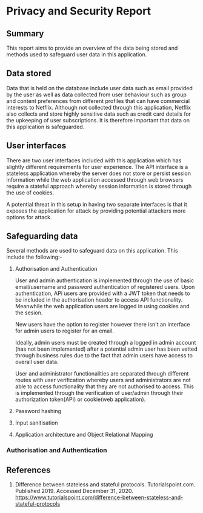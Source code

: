 # Privacy and Security Report

## Summary
This report aims to provide an overview of the data being stored and methods used to safeguard user data in this application.

## Data stored
Data that is held on the database include user data such as email provided by the user as well as data collected from user behaviour such as group and content preferences from different profiles that can have commercial interests to Netflix. Although not collected through this application, Netflix also collects and store highly sensitive data such as credit card details for the upkeeping of user subscriptions. It is therefore important that data on this application is safeguarded. 

## User interfaces
There are two user interfaces included with this application which has slightly different requirements for user experience. The API interface is a stateless application whereby the server does not store or persist session information while the web application accessed through web browsers require a stateful approach whereby session information is stored through the use of cookies. 

A potential threat in this setup in having two separate interfaces is that it exposes the application for attack by providing potential attackers more options for attack. 

## Safeguarding data
Several methods are used to safeguard data on this application. This include the following:-
1. Authorisation and Authentication

    User and admin authentication is implemented through the use of basic email/username and password authentication of registered users. Upon authentication, APi users are provided with a JWT token that needs to be included in the authorisation header to access API functionality. Meanwhile the web application users are logged in using cookies and the sesion.
    
    New users have the option to register however there isn't an interface for admin users to register for an email. 
    
    Ideally, admin users must be created through a logged in admin account (has not been implemented) after a potential admin user has been vetted through business rules due to the fact that admin users have access to overall user data. 

    User and administrator functionalities are separated through different routes with user verification whereby users and administrators are not able to access functionality that they are not authorised to access. This is implemented through the verification of user/admin through their authorization token(API) or cookie(web application).

2. Password hashing
3. Input sanitisation
4. Application architecture and Object Relational Mapping


### Authorisation and Authentication

## References
1. Difference between stateless and stateful protocols. Tutorialspoint.com. Published 2019. Accessed December 31, 2020. https://www.tutorialspoint.com/difference-between-stateless-and-stateful-protocols
‌